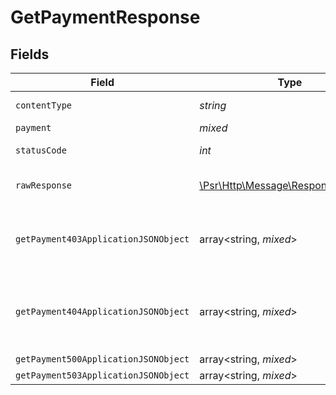 # GetPaymentResponse


## Fields

| Field                                                                                                             | Type                                                                                                              | Required                                                                                                          | Description                                                                                                       |
| ----------------------------------------------------------------------------------------------------------------- | ----------------------------------------------------------------------------------------------------------------- | ----------------------------------------------------------------------------------------------------------------- | ----------------------------------------------------------------------------------------------------------------- |
| `contentType`                                                                                                     | *string*                                                                                                          | :heavy_check_mark:                                                                                                | HTTP response content type for this operation                                                                     |
| `payment`                                                                                                         | *mixed*                                                                                                           | :heavy_minus_sign:                                                                                                | Payment Created                                                                                                   |
| `statusCode`                                                                                                      | *int*                                                                                                             | :heavy_check_mark:                                                                                                | HTTP response status code for this operation                                                                      |
| `rawResponse`                                                                                                     | [\Psr\Http\Message\ResponseInterface](https://www.php-fig.org/psr/psr-7/#33-psrhttpmessageresponseinterface)      | :heavy_minus_sign:                                                                                                | Raw HTTP response; suitable for custom response parsing                                                           |
| `getPayment403ApplicationJSONObject`                                                                              | array<string, *mixed*>                                                                                            | :heavy_minus_sign:                                                                                                | **Access Denied**\<br/>Credentials supplied do not grant access to the requested resource.<br/>                   |
| `getPayment404ApplicationJSONObject`                                                                              | array<string, *mixed*>                                                                                            | :heavy_minus_sign:                                                                                                | **Not Found**\<br/>\<br/>When you'll get `401 Unauthorized` response:<br/>- When there are no Accounts/Orders/Payment found.<br/> |
| `getPayment500ApplicationJSONObject`                                                                              | array<string, *mixed*>                                                                                            | :heavy_minus_sign:                                                                                                | **Internal Server Error**<br/>                                                                                    |
| `getPayment503ApplicationJSONObject`                                                                              | array<string, *mixed*>                                                                                            | :heavy_minus_sign:                                                                                                | **Service Unavailable**<br/>                                                                                      |